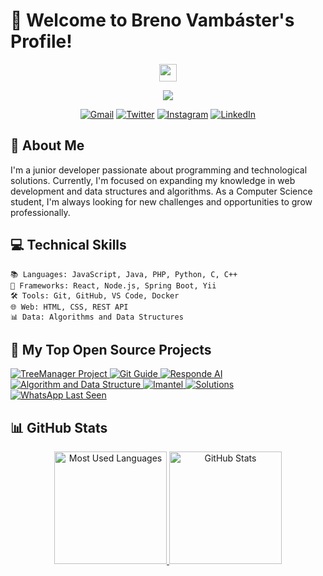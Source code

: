 # 👋 Welcome to Breno Vambáster's Profile!

<div align="center">
  <img src="https://media.giphy.com/media/hvRJCLFzcasrR4ia7z/giphy.gif" width="28">
</div>

<p align="center">
  <a href=""><img src="https://readme-typing-svg.herokuapp.com?font=roboto&color=%25E640D7&size=28&center=true&vCenter=true&width=401&height=45&lines=Junior+Developer...;and+Computer+Science+Student"></a>
</p>

<div align="center">
  
  [![Gmail](https://img.shields.io/badge/-Gmail-D14836?style=for-the-badge&logo=gmail&logoColor=white)](mailto:brenovambaster5@gmail.com)
  [![Twitter](https://img.shields.io/badge/-Twitter-1DA1F2?style=for-the-badge&logo=twitter&logoColor=white)](https://twitter.com/brenoVambaster)
  [![Instagram](https://img.shields.io/badge/-Instagram-E4405F?style=for-the-badge&logo=instagram&logoColor=white)](https://www.instagram.com/brenovambaster/)
  [![LinkedIn](https://img.shields.io/badge/-LinkedIn-0077B5?style=for-the-badge&logo=linkedin&logoColor=white)](https://www.linkedin.com/)
  
</div>

## 🚀 About Me

I'm a junior developer passionate about programming and technological solutions. Currently, I'm focused on expanding my knowledge in web development and data structures and algorithms. As a Computer Science student, I'm always looking for new challenges and opportunities to grow professionally.

## 💻 Technical Skills

```
📚 Languages: JavaScript, Java, PHP, Python, C, C++
🔧 Frameworks: React, Node.js, Spring Boot, Yii
🛠️ Tools: Git, GitHub, VS Code, Docker
🌐 Web: HTML, CSS, REST API
📊 Data: Algorithms and Data Structures
```

## 📘 My Top Open Source Projects

<p align="left">
  <a href="https://github.com/brenovambaster/Projeto-TreeManager">
    <img src="https://github-readme-stats.vercel.app/api/pin/?username=brenovambaster&repo=Projeto-TreeManager&theme=algolia" alt="TreeManager Project">
  </a>
  <a href="https://github.com/brenovambaster/guia-git">
    <img src="https://github-readme-stats.vercel.app/api/pin/?username=brenovambaster&repo=guia-git&theme=algolia" alt="Git Guide">
  </a>
  <a href="https://github.com/brenovambaster/responde-ai">
    <img src="https://github-readme-stats.vercel.app/api/pin/?username=brenovambaster&repo=responde-ai&theme=algolia" alt="Responde AI">
  </a>
  <a href="https://github.com/brenovambaster/algorithm-and-data-structure">
    <img src="https://github-readme-stats.vercel.app/api/pin/?username=brenovambaster&repo=algorithm-and-data-structure&theme=algolia" alt="Algorithm and Data Structure">
  </a>
  <a href="https://github.com/brenovambaster/Imantel">
    <img src="https://github-readme-stats.vercel.app/api/pin/?username=brenovambaster&repo=Imantel&theme=algolia" alt="Imantel">
  </a>
  <a href="https://github.com/brenovambaster/Solutions">
    <img src="https://github-readme-stats.vercel.app/api/pin/?username=brenovambaster&repo=Solutions&theme=algolia" alt="Solutions">
  </a>
  <a href="https://github.com/brenovambaster/whatsApp-last-seen">
    <img src="https://github-readme-stats.vercel.app/api/pin/?username=brenovambaster&repo=whatsApp-last-seen&theme=algolia" alt="WhatsApp Last Seen">
  </a>
</p>

## 📊 GitHub Stats

<div align="center">
  <a href="#">
    <img height="180em" src="https://github-readme-stats.vercel.app/api/top-langs/?username=brenovambaster&hide=html&langs_count=8&layout=compact&theme=tokyonight" alt="Most Used Languages"/>
  </a>
  <a href="#">
    <img height="180em" src="https://github-readme-stats.vercel.app/api?username=brenovambaster&show_icons=true&count_private=true&include_all_commits=true&theme=tokyonight" alt="GitHub Stats"/>
  </a>
</div>

<br>


